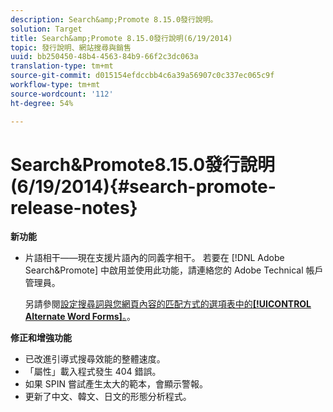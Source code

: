 ```yaml
---
description: Search&amp;Promote 8.15.0發行說明。
solution: Target
title: Search&amp;Promote 8.15.0發行說明(6/19/2014)
topic: 發行說明、網站搜尋與銷售
uuid: bb250450-48b4-4563-84b9-66f2c3dc063a
translation-type: tm+mt
source-git-commit: d015154efdccbb4c6a39a56907c0c337ec065c9f
workflow-type: tm+mt
source-wordcount: '112'
ht-degree: 54%

---
```



# Search&amp;Promote8.15.0發行說明(6/19/2014){#search-promote-release-notes}

**新功能**

* 片語相干——現在支援片語內的同義字相干。  若要在 [!DNL Adobe Search&Promote] 中啟用並使用此功能，請連絡您的 Adobe Technical 帳戶管理員。

   另請參閱[設定搜尋詞與您網頁內容的匹配方式的選項表中的&#x200B;**[!UICONTROL Alternate Word Forms]**。](../c-about-linguistics-menu/c-about-words-and-language.md#task_351A9144A51F4B41923BDBACDEF3B616)。

**修正和增強功能**

* 已改進引導式搜尋效能的整體速度。
* 「屬性」載入程式發生 404 錯誤。
* 如果 SPIN 嘗試產生太大的範本，會顯示警報。
* 更新了中文、韓文、日文的形態分析程式。

